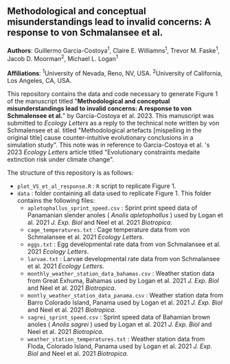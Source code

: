 ## Methodological and conceptual misunderstandings lead to invalid concerns: A response to von Schmalansee et al. 

**Authors**: Guillermo Garcia-Costoya<sup>1</sup>, Claire E. Williamns<sup>1</sup>, Trevor M. Faske<sup>1</sup>, Jacob D. Moorman<sup>2</sup>, Michael L. Logan<sup>1</sup>

**Affiliations**: <sup>1</sup>University of Nevada, Reno, NV, USA. <sup>2</sup>University of California, Los Angeles, CA, USA. 

This repository contains the data and code necessary to generate Figure 1 of the manuscript titled "**Methodological and conceptual misunderstandings lead to invalid concerns: A response to von Schmalensee et al.**" by Garcia-Costoya et al. 2023. This manuscript was submitted to *Ecology Letters* as a reply to the technical note written by von Schmalensee et al. titled "Methodological artefacts [mispelling in the original title] cause counter-intuitive evolutionary conclusions in a simulation study". This note was in reference to Garcia-Costoya et al. 's 2023 *Ecology Letters* article titled "Evolutionary constraints medaite extinction risk under climate change". 

The structure of this repository is as follows: 

- `plot_VS_et_al_response.R` : `R` script to replicate Figure 1. 
- `data` : folder containing all data used to replicate Figure 1. This folder contains the following files:
    - `apletophallus_sprint_speed.csv` : Sprint print speed data of Panamanian slender anoles ( *Anolis apletophallus* ) used by Logan et al. 2021 *J. Exp. Biol* and Neel et al. 2021 *Biotropica*. 
    - `cage_temperatures.txt` : Cage temperature data from von Schmalansee et al. 2021 *Ecology Letters*. 
    - `eggs.txt` : Egg developmental rate data from von Schmalansee et al. 2021 *Ecology Letters*. 
    - `larvae.txt` : Larvae developmental rate data from von Schmalansee et al. 2021 *Ecology Letters*. 
    - `monthly_weather_station_data_bahamas.csv` : Weather station data from Great Exhuma, Bahamas used by Logan et al. 2021 *J. Exp. Biol* and Neel et al. 2021 *Biotropica*. 
    - `montly_weather_station_data_panama.csv` : Weather station data from Barro Colorado Island, Panama used by Logan et al. 2021 *J. Exp. Biol* and Neel et al. 2021 *Biotropica*. 
    - `sagrei_sprint_speed.csv` : Sprint speed data of Bahamian brown anoles ( *Anolis sagrei* ) used by Logan et al. 2021 *J. Exp. Biol* and Neel et al. 2021 *Biotropica*. 
    - `weather_station_temperatures.txt` : Weather station data from Floda,  Colorado Island, Panama used by Logan et al. 2021 *J. Exp. Biol* and Neel et al. 2021 *Biotropica*.

